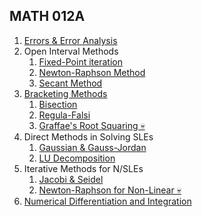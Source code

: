 ## MATH 012A
1. [Errors & Error Analysis](./Errors.md)
2. Open Interval Methods
   1. [Fixed-Point iteration]()
   2. [Newton-Raphson Method]()
   3. [Secant Method]()
3. [Bracketing Methods](./Bracketing.md)
   1. [Bisection](./Bracketing.md#bisection)
   2. [Regula-Falsi](./Bracketing.md#regula-falsi)
   3. [Graffae's Root Squaring 💀](./Bracketing.md#graeffes)
4. Direct Methods in Solving SLEs
   1. [Gaussian & Gauss-Jordan](./MATH013/eliminations.md)
   2. [LU Decomposition](./MATH013/LU%20Decomposition.md)
5. Iterative Methods for N/SLEs
   1. [Jacobi & Seidel](./Jacobi-Seidel.md)
   2. [Newton-Raphson for Non-Linear 💀](./simultaneous-NR.md)
6. [Numerical Differentiation and Integration](./numeric-diff-integral.md)